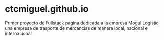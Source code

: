 # ctcmiguel.github.io
Primer proyecto de Fullstack
pagina dedicada a la empresa Mogul Logistic
una empresa de trasporte de mercancias de manera local, nacional e internacional
